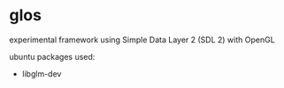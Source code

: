 # glos

experimental framework using Simple Data Layer 2 (SDL 2) with OpenGL

ubuntu packages used:
* libglm-dev